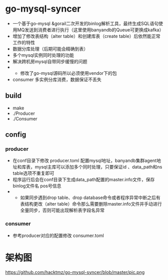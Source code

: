 # go-mysql-syncer
- 一个基于go-mysql &amp;gorail二次开发的binlog解析工具，最终生成SQL语句使用MQ发送到消费者进行执行（这里使用banyandb的Queue可更换成kafka）
- 增加了修改表结构（alter table）和创建库表（create table）后依然能正常工作的特性
- 数据分库处理（后期可能会精确到表）
- 多个mysql实例同时处理的功能
- 解决跨机房mysql自带同步缓慢的问题
- * 修改了go-mysql源码所以必须使用vendor下的包
- consumer 多实例分库消费，数据保证不丢失

## build
- make
- ./Producer
- ./Consumer

## config
### producer
- 在conf目录下修改 producer.toml 配置mysql地址，banyandb集群agent地址和库表，mysql主库可以添加多个同时处理，只要保证id 、data_path和ns table选项不重复即可
- 程序运行后会在conf目录下生成data_path配置的master.info文件，保存binlog文件名 pos号信息 
- * 如果同步遇到drop table、drop database命令或者程序异常中断之后有表结构更改（alter table）命令那么需要删除master.info文件并手动进行全量同步，否则可能出现解析表字段名异常 

### consumer
- 参考producer对应的配置修改 consumer.toml


# 架构图
https://github.com/hacktmz/go-mysql-syncer/blob/master/pic.png
